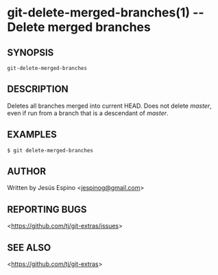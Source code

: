 git-delete-merged-branches(1) -- Delete merged branches
=====================================================

## SYNOPSIS

`git-delete-merged-branches`

## DESCRIPTION

  Deletes all branches merged into current HEAD. Does not delete *master*, even if run from a branch that is
  a descendant of *master*.

## EXAMPLES

    $ git delete-merged-branches

## AUTHOR

Written by Jesús Espino &lt;<jespinog@gmail.com>&gt;

## REPORTING BUGS

&lt;<https://github.com/tj/git-extras/issues>&gt;

## SEE ALSO

&lt;<https://github.com/tj/git-extras>&gt;

